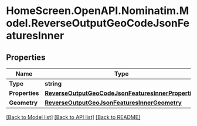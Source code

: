 # HomeScreen.OpenAPI.Nominatim.Model.ReverseOutputGeoCodeJsonFeaturesInner

## Properties

Name | Type | Description | Notes
------------ | ------------- | ------------- | -------------
**Type** | **string** |  | [optional] 
**Properties** | [**ReverseOutputGeoCodeJsonFeaturesInnerProperties**](ReverseOutputGeoCodeJsonFeaturesInnerProperties.md) |  | [optional] 
**Geometry** | [**ReverseOutputGeoJsonFeaturesInnerGeometry**](ReverseOutputGeoJsonFeaturesInnerGeometry.md) |  | [optional] 

[[Back to Model list]](../README.md#documentation-for-models) [[Back to API list]](../README.md#documentation-for-api-endpoints) [[Back to README]](../README.md)

